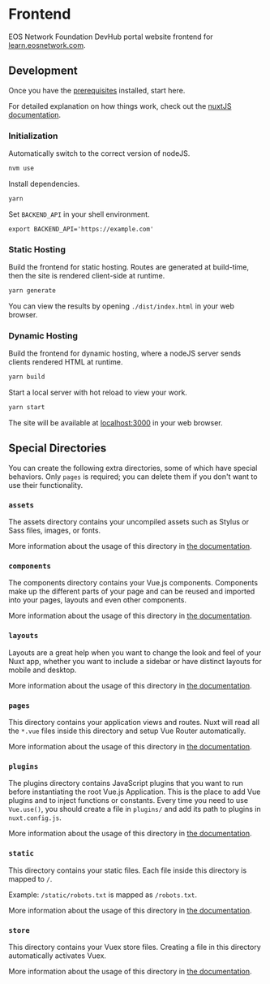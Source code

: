 # Frontend
EOS Network Foundation DevHub portal website frontend for [learn.eosnetwork.com](https://learn.eosnetwork.com).

## Development
Once you have the [prerequisites](../README.md#prerequisites) installed, start here.

For detailed explanation on how things work, check out the [nuxtJS documentation](https://nuxtjs.org).

### Initialization
Automatically switch to the correct version of nodeJS.
```bash
nvm use
```
Install dependencies.
```bash
yarn
```
Set `BACKEND_API` in your shell environment.
```
export BACKEND_API='https://example.com'
```

### Static Hosting
Build the frontend for static hosting. Routes are generated at build-time, then the site is rendered client-side at runtime.
```bash
yarn generate
```
You can view the results by opening `./dist/index.html` in your web browser.

### Dynamic Hosting
Build the frontend for dynamic hosting, where a nodeJS server sends clients rendered HTML at runtime.
```bash
yarn build
```
Start a local server with hot reload to view your work.
```bash
yarn start
```
The site will be available at [localhost:3000](http://localhost:3000) in your web browser.

## Special Directories
You can create the following extra directories, some of which have special behaviors. Only `pages` is required; you can delete them if you don't want to use their functionality.

### `assets`
The assets directory contains your uncompiled assets such as Stylus or Sass files, images, or fonts.

More information about the usage of this directory in [the documentation](https://nuxtjs.org/docs/2.x/directory-structure/assets).

### `components`
The components directory contains your Vue.js components. Components make up the different parts of your page and can be reused and imported into your pages, layouts and even other components.

More information about the usage of this directory in [the documentation](https://nuxtjs.org/docs/2.x/directory-structure/components).

### `layouts`
Layouts are a great help when you want to change the look and feel of your Nuxt app, whether you want to include a sidebar or have distinct layouts for mobile and desktop.

More information about the usage of this directory in [the documentation](https://nuxtjs.org/docs/2.x/directory-structure/layouts).

### `pages`
This directory contains your application views and routes. Nuxt will read all the `*.vue` files inside this directory and setup Vue Router automatically.

More information about the usage of this directory in [the documentation](https://nuxtjs.org/docs/2.x/get-started/routing).

### `plugins`
The plugins directory contains JavaScript plugins that you want to run before instantiating the root Vue.js Application. This is the place to add Vue plugins and to inject functions or constants. Every time you need to use `Vue.use()`, you should create a file in `plugins/` and add its path to plugins in `nuxt.config.js`.

More information about the usage of this directory in [the documentation](https://nuxtjs.org/docs/2.x/directory-structure/plugins).

### `static`
This directory contains your static files. Each file inside this directory is mapped to `/`.

Example: `/static/robots.txt` is mapped as `/robots.txt`.

More information about the usage of this directory in [the documentation](https://nuxtjs.org/docs/2.x/directory-structure/static).

### `store`
This directory contains your Vuex store files. Creating a file in this directory automatically activates Vuex.

More information about the usage of this directory in [the documentation](https://nuxtjs.org/docs/2.x/directory-structure/store).
